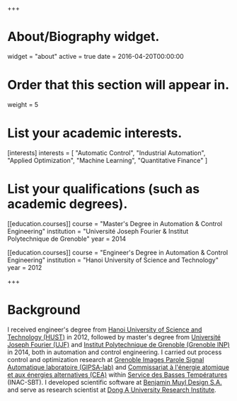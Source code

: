 +++
# About/Biography widget.
widget = "about"
active = true
date = 2016-04-20T00:00:00

# Order that this section will appear in.
weight = 5

# List your academic interests.
[interests]
  interests = [
    "Automatic Control",
    "Industrial Automation",
    "Applied Optimization",
    "Machine Learning",
    "Quantitative Finance"
  ]

# List your qualifications (such as academic degrees).
[[education.courses]]
  course = "Master's Degree in Automation & Control Engineering"
  institution = "Université Joseph Fourier & Institut Polytechnique de Grenoble"
  year = 2014

[[education.courses]]
  course = "Engineer's Degree in Automation & Control Engineering"
  institution = "Hanoi University of Science and Technology"
  year = 2012
 
+++

# Background

I received engineer's degree from [Hanoi University of Science and Technology (HUST)](https://en.hust.edu.vn/) in 2012, followed by master's degree from [Université Joseph Fourier (UJF)](https://www.univ-grenoble-alpes.fr/) and [Institut Polytechnique de Grenoble (Grenoble INP)](http://www.grenoble-inp.fr/) in 2014, both in automation and control engineering. I carried out process control and optimization research at [Grenoble Images Parole Signal Automatique laboratoire (GIPSA-lab)](http://www.gipsa-lab.fr/) and [Commissariat à l'énergie atomique et aux énergies alternatives (CEA)](http://www.cea.fr/) within [Service des Basses Températures](http://inac.cea.fr/sbt/) (INAC-SBT). I developed scientific software at [Benjamin Muyl Design S.A.](https://www.bmuyl.com/) and serve as research scientist at [Dong A University Research Institute](http://donga.edu.vn/).

